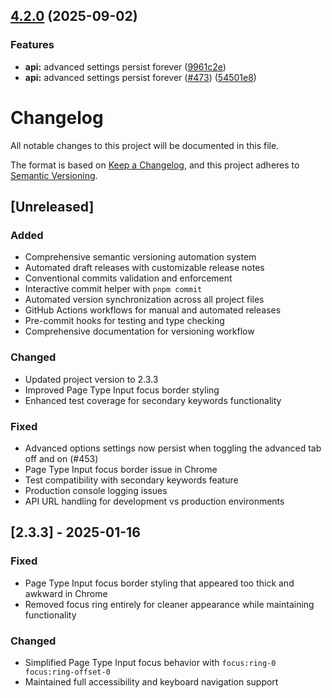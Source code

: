 ## [4.2.0](https://github.com/die-Manufaktur/AI-SEO-Copilot-for-Webflow/compare/v4.1.5...v4.2.0) (2025-09-02)

### Features

* **api:** advanced settings persist forever ([9961c2e](https://github.com/die-Manufaktur/AI-SEO-Copilot-for-Webflow/commit/9961c2e35a64dd9b12747c01291ccda496aebf38))
* **api:** advanced settings persist forever ([#473](https://github.com/die-Manufaktur/AI-SEO-Copilot-for-Webflow/issues/473)) ([54501e8](https://github.com/die-Manufaktur/AI-SEO-Copilot-for-Webflow/commit/54501e8b3be129eabfebe8b18cda8c9f22bb8843))

# Changelog

All notable changes to this project will be documented in this file.

The format is based on [Keep a Changelog](https://keepachangelog.com/en/1.0.0/),
and this project adheres to [Semantic Versioning](https://semver.org/spec/v2.0.0.html).

## [Unreleased]

### Added
- Comprehensive semantic versioning automation system
- Automated draft releases with customizable release notes
- Conventional commits validation and enforcement
- Interactive commit helper with `pnpm commit`
- Automated version synchronization across all project files
- GitHub Actions workflows for manual and automated releases
- Pre-commit hooks for testing and type checking
- Comprehensive documentation for versioning workflow

### Changed
- Updated project version to 2.3.3
- Improved Page Type Input focus border styling
- Enhanced test coverage for secondary keywords functionality

### Fixed
- Advanced options settings now persist when toggling the advanced tab off and on (#453)
- Page Type Input focus border issue in Chrome
- Test compatibility with secondary keywords feature
- Production console logging issues
- API URL handling for development vs production environments

## [2.3.3] - 2025-01-16

### Fixed
- Page Type Input focus border styling that appeared too thick and awkward in Chrome
- Removed focus ring entirely for cleaner appearance while maintaining functionality

### Changed
- Simplified Page Type Input focus behavior with `focus:ring-0 focus:ring-offset-0`
- Maintained full accessibility and keyboard navigation support
